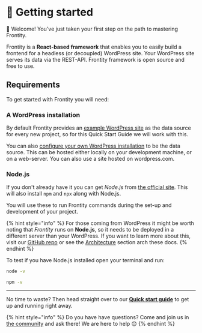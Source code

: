 # 🚀 Getting started

👋 Welcome! You've just taken your first step on the path to mastering Frontity.

Frontity is a **React-based framework** that enables you to easily build a frontend for a headless \(or decoupled\) WordPress site. Your WordPress site serves its data via the REST-API. Frontity framework is open source and free to use.

## Requirements

To get started with Frontity you will need:

### A WordPress installation

By default Frontity provides an [example WordPress site](https://test.frontity.org/) as the data source for every new project, so for this Quick Start Guide we will work with this.

You can also [configure your own WordPress installation](quick-start-guide.md#set-your-own-wordpress-installation) to be the data source. This can be hosted either locally on your development machine, or on a web-server. You can also use a site hosted on wordpress.com.

### Node.js

If you don't already have it you can get *Node.js* from [the official site](https://nodejs.org/). This will also install `npm` and `npx` along with Node.js.

You will use these to run Frontity commands during the set-up and development of your project.


{% hint style="info" %}
For those coming from WordPress it might be worth noting that *Frontity* runs on **Node.js**, so it needs to be deployed in a different server than your WordPress. If you want to learn more about this, visit our [GitHub repo](https://github.com/frontity/frontity#why-a-different-nodejs-server) or see the [Architecture](../architecture.md) section arch these docs.
{% endhint %}

To test if you have Node.js installed open your terminal and run:

```bash
node -v
```

```bash
npm -v
```

---

No time to waste? Then head straight over to our [**Quick start guide**](quick-start-guide.md) to get up and running right away.

{% hint style="info" %}
Do you have have questions? Come and join us in [the community](https://community.frontity.org/) and ask there! We are here to help 😊
{% endhint %}
